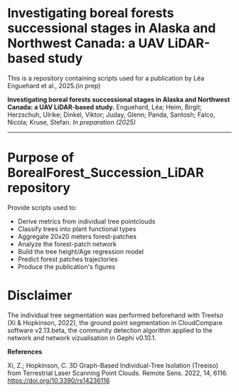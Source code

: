 # Investigating boreal forests successional stages in Alaska and Northwest Canada: a UAV LiDAR-based study
This is a repository containing scripts used for a publication by Léa Enguehard et al., 2025.(in prep)

**Investigating boreal forests successional stages in Alaska and Northwest Canada: a UAV LiDAR-based study.** Enguehard, Léa; Heim, Birgit; Herzschuh, Ulrike; Dinkel, Viktor; Juday, Glenn; Panda, Santosh; Falco, Nicola; Kruse, Stefan. _In preparation (2025)_

***

# Purpose of BorealForest_Succession_LiDAR repository
Provide scripts used to:
-  Derive metrics from individual tree pointclouds
-  Classify trees into plant functional types 
-  Aggregate 20x20 meters forest-patches
-  Analyze the forest-patch network
-  Build the tree height/Age regression model
-  Predict forest patches trajectories
-  Produce the publication's figures

# Disclaimer 

The individual tree segmentation was performed beforehand with TreeIso (Xi & Hopkinson, 2022), the ground point segmentation in  CloudCompare software v2.13.beta, the community detection algorithm applied to the network and network vizualisation in Gephi v0.10.1.


**References**

Xi, Z.; Hopkinson, C. 3D Graph-Based Individual-Tree Isolation (Treeiso) from Terrestrial Laser Scanning Point Clouds. Remote Sens. 2022, 14, 6116. https://doi.org/10.3390/rs14236116
